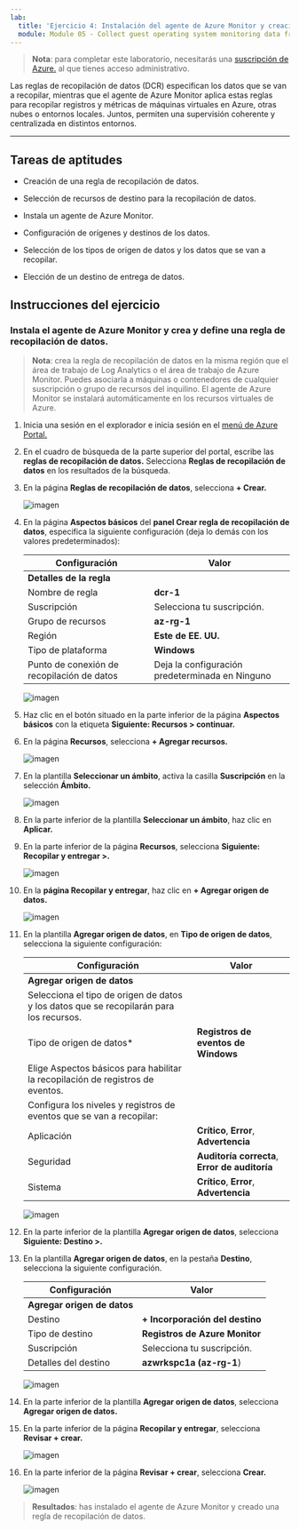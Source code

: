 ```yaml
---
lab:
  title: 'Ejercicio 4: Instalación del agente de Azure Monitor y creación de una regla de recopilación de datos'
  module: Module 05 - Collect guest operating system monitoring data from Azure and hybrid virtual machines using Azure Monitor Agent
---
```



>**Nota**: para completar este laboratorio, necesitarás una [suscripción de Azure.](https://azure.microsoft.com/en-us/free/?azure-portal=true) al que tienes acceso administrativo. 


Las reglas de recopilación de datos (DCR) especifican los datos que se van a recopilar, mientras que el agente de Azure Monitor aplica estas reglas para recopilar registros y métricas de máquinas virtuales en Azure, otras nubes o entornos locales. Juntos, permiten una supervisión coherente y centralizada en distintos entornos.

---

## Tareas de aptitudes

- Creación de una regla de recopilación de datos.

- Selección de recursos de destino para la recopilación de datos.

- Instala un agente de Azure Monitor.
  
- Configuración de orígenes y destinos de los datos.

- Selección de los tipos de origen de datos y los datos que se van a recopilar.

- Elección de un destino de entrega de datos.

## Instrucciones del ejercicio 

### Instala el agente de Azure Monitor y crea y define una regla de recopilación de datos.

>**Nota**: crea la regla de recopilación de datos en la misma región que el área de trabajo de Log Analytics o el área de trabajo de Azure Monitor. Puedes asociarla a máquinas o contenedores de cualquier suscripción o grupo de recursos del inquilino. El agente de Azure Monitor se instalará automáticamente en los recursos virtuales de Azure.

1. Inicia una sesión en el explorador e inicia sesión en el [menú de Azure Portal.](https://portal.azure.com/)
  
3. En el cuadro de búsqueda de la parte superior del portal, escribe las **reglas de recopilación de datos.** Selecciona **Reglas de recopilación de datos** en los resultados de la búsqueda.
  
4. En la página **Reglas de recopilación de datos**, selecciona **+ Crear.**
  
    ![imagen](https://github.com/user-attachments/assets/a472bc6f-fa96-4615-a67c-c99e8b9ce7a4)

5. En la página **Aspectos básicos** del **panel Crear regla de recopilación de datos**, especifica la siguiente configuración (deja lo demás con los valores predeterminados):

    |Configuración|Valor|
    |---|---|
    |**Detalles de la regla**|
    |Nombre de regla|**dcr-1**|
    |Suscripción|Selecciona tu suscripción.|
    |Grupo de recursos|**az-rg-1**|
    |Región|**Este de EE. UU.**|
    |Tipo de plataforma|**Windows**|
    |Punto de conexión de recopilación de datos|Deja la configuración predeterminada en Ninguno|

   ![imagen](https://github.com/user-attachments/assets/6c63c48f-f7a9-4fb2-8fc0-e22084cd5013)

6. Haz clic en el botón situado en la parte inferior de la página **Aspectos básicos** con la etiqueta **Siguiente: Recursos > continuar.**
   
7. En la página **Recursos**, selecciona **+ Agregar recursos.**

   ![imagen](https://github.com/user-attachments/assets/7e45996b-478b-4be4-9df3-df6127da6cb4)

8. En la plantilla **Seleccionar un ámbito**, activa la casilla **Suscripción** en la selección **Ámbito.**

   ![imagen](https://github.com/user-attachments/assets/0d228e47-039e-4418-ae66-025957e368bc)

9. En la parte inferior de la plantilla **Seleccionar un ámbito**, haz clic en **Aplicar.**
  
10. En la parte inferior de la página **Recursos**, selecciona **Siguiente: Recopilar y entregar >.**

    ![imagen](https://github.com/user-attachments/assets/95556211-654f-4810-98a0-5cd8fac13bff)  

11. En la **página Recopilar y entregar**, haz clic en **+ Agregar origen de datos.**

    ![imagen](https://github.com/user-attachments/assets/8274b0c1-8617-4889-9aef-78e050f2bd00)

12. En la plantilla **Agregar origen de datos**, en **Tipo de origen de datos**, selecciona la siguiente configuración:
    
    |Configuración|Valor|
    |---|---|
    |**Agregar origen de datos**|
    |Selecciona el tipo de origen de datos y los datos que se recopilarán para los recursos.|
    |Tipo de origen de datos*|**Registros de eventos de Windows**|
    |Elige Aspectos básicos para habilitar la recopilación de registros de eventos.|
    |Configura los niveles y registros de eventos que se van a recopilar:|
    |Aplicación|**Crítico**, **Error**, **Advertencia**|
    |Seguridad|**Auditoría correcta**, **Error de auditoría**|
    |Sistema|**Crítico**, **Error**, **Advertencia**|

    ![imagen](https://github.com/user-attachments/assets/33039994-0613-40f4-9c55-03f795b38b9b)

13. En la parte inferior de la plantilla **Agregar origen de datos**, selecciona **Siguiente: Destino >.**

14. En la plantilla **Agregar origen de datos**, en la pestaña **Destino**, selecciona la siguiente configuración.
    
    |Configuración|Valor|
    |---|---|
    |**Agregar origen de datos**|
    |Destino|**+ Incorporación del destino**|
    |Tipo de destino|**Registros de Azure Monitor**|
    |Suscripción|Selecciona tu suscripción.|
    |Detalles del destino|**azwrkspc1a (az-rg-1**)|

     ![imagen](https://github.com/user-attachments/assets/dc2d2906-4a57-4df9-a33c-fd6ae34a8457)

15. En la parte inferior de la plantilla **Agregar origen de datos**, selecciona **Agregar origen de datos.**

16. En la parte inferior de la página **Recopilar y entregar**, selecciona **Revisar + crear.**

    ![imagen](https://github.com/user-attachments/assets/4277089c-971c-4334-a49d-6ac6bfe93ff4)

17. En la parte inferior de la página **Revisar + crear**, selecciona **Crear.**

    ![imagen](https://github.com/user-attachments/assets/b532f92e-af10-4b4d-bb52-10d15ad38d4a)

> **Resultados**: has instalado el agente de Azure Monitor y creado una regla de recopilación de datos.

